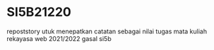 # SI5B21220
repoststory utuk menepatkan catatan sebagai nilai tugas mata kuliah rekayasa web 2021/2022 gasal si5b
